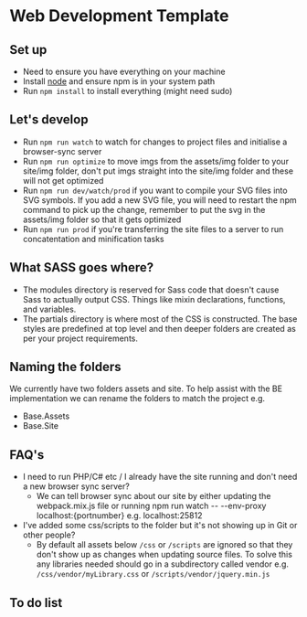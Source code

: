 Web Development Template
====

## Set up
- Need to ensure you have everything on your machine
- Install [node](https://nodejs.org/download/) and ensure npm is in your system path
- Run `npm install` to install everything (might need sudo)

## Let's develop
- Run `npm run watch` to watch for changes to project files and initialise a browser-sync server
- Run `npm run optimize` to move imgs from the assets/img folder to your site/img folder, don't put imgs straight into the site/img folder and these will not get optimized 
- Run `npm run dev/watch/prod` if you want to compile your SVG files into SVG symbols. If you add a new SVG file, you will need to restart the npm command to pick up the change, remember to put the svg in the assets/img folder so that it gets optimized
- Run `npm run prod` if you're transferring the site files to a server to run concatentation and minification tasks


## What SASS goes where?
- The modules directory is reserved for Sass code that doesn't cause Sass to actually output CSS. Things like mixin declarations, functions, and variables.
- The partials directory is where most of the CSS is constructed. The base styles are predefined at top level and then deeper folders are created as per your project requirements.


## Naming the folders
We currently have two folders assets and site.
To help assist with the BE implementation we can rename the folders to match the project e.g.

- Base.Assets
- Base.Site

## FAQ's

- I need to run PHP/C# etc / I already have the site running and don't need a new browser sync server?
    + We can tell browser sync about our site by either updating the webpack.mix.js file or running npm run watch -- --env-proxy localhost:{portnumber} e.g. localhost:25812
- I've added some css/scripts to the folder but it's not showing up in Git or other people?
    + By default all assets below `/css` or `/scripts` are ignored so that they don't show up as changes when updating source files. To solve this any libraries needed should go in a subdirectory called vendor e.g. `/css/vendor/myLibrary.css` or `/scripts/vendor/jquery.min.js`

## To do list


